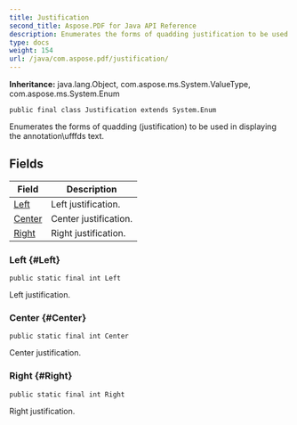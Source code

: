 ```yaml
---
title: Justification
second_title: Aspose.PDF for Java API Reference
description: Enumerates the forms of quadding justification to be used in displaying the annotationufffds text.
type: docs
weight: 154
url: /java/com.aspose.pdf/justification/
---
```

**Inheritance:**
java.lang.Object, com.aspose.ms.System.ValueType, com.aspose.ms.System.Enum
```
public final class Justification extends System.Enum
```

Enumerates the forms of quadding (justification) to be used in displaying the annotation\\ufffds text.
## Fields

| Field | Description |
| --- | --- |
| [Left](#Left) | Left justification. |
| [Center](#Center) | Center justification. |
| [Right](#Right) | Right justification. |
### Left {#Left}
```
public static final int Left
```


Left justification.

### Center {#Center}
```
public static final int Center
```


Center justification.

### Right {#Right}
```
public static final int Right
```


Right justification.

